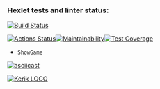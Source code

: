 ### Hexlet tests and linter status:
[![Build Status](https://app.travis-ci.com/Hellrek/frontend-project-lvl1.svg?branch=main)](https://app.travis-ci.com/Hellrek/frontend-project-lvl1)


[![Actions Status](https://github.com/Hellrek/frontend-project-lvl1/workflows/hexlet-check/badge.svg)](https://github.com/Hellrek/frontend-project-lvl1/actions)[![Maintainability](https://api.codeclimate.com/v1/badges/a99a88d28ad37a79dbf6/maintainability)](https://codeclimate.com/github/codeclimate/codeclimate/maintainability)[![Test Coverage](https://api.codeclimate.com/v1/badges/a99a88d28ad37a79dbf6/test_coverage)](https://codeclimate.com/github/codeclimate/codeclimate/test_coverage)

-   `ShowGame`  

[![asciicast](https://asciinema.org/a/zapOBFaST27sNL5gsXTSk83zj.svg)](https://asciinema.org/a/zapOBFaST27sNL5gsXTSk83zj)

[![Kerik LOGO](https://i.pinimg.com/236x/b1/7f/81/b17f81d0f2376021e4919513fd541053--star-logo-logo-s.jpg)](https://ru.hexlet.io/u/kerik)